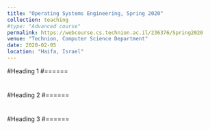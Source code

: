 ```yaml
---
title: "Operating Systems Engineering, Spring 2020"
collection: teaching
#type: "Advanced course"
permalink: https://webcourse.cs.technion.ac.il/236376/Spring2020
venue: "Technion, Computer Science Department"
date: 2020-02-05
location: "Haifa, Israel"
---
```


#Heading 1
#======
#
#Heading 2
#======
#
#Heading 3
#======
